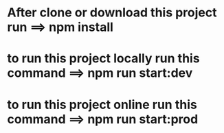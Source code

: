 # After clone or download this project run ==> npm install

# to run this project locally run this command ==> npm run start:dev

# to run this project online run this command ==> npm run start:prod
